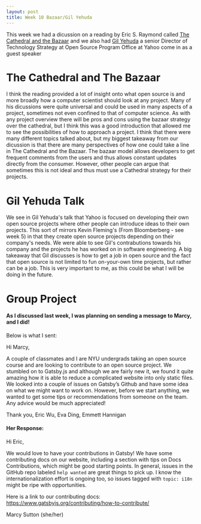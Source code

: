 ```yaml
---
layout: post
title: Week 10 Bazaar/Gil Yehuda
---
```

This week we had a dicussion on a reading by Eric S. Raymond called [The Cathedral and the Bazaar](http://www.catb.org/~esr/writings/cathedral-bazaar/) and we also had [Gil Yehuda](https://www.linkedin.com/in/gilyehuda/detail/recent-activity/posts/) a senior Director of Technology Strategy at Open Source Program Office at Yahoo come in as a guest speaker

# The Cathedral and The Bazaar
I think the reading provided a lot of insight onto what open source is and more broadly how a computer scientist should look at any project. Many of his dicussions were quite universal and could be used in many aspects of a project, sometimes not even confined to that of computer science. As with any project overview there will be pros and cons using the bazaar strategy over the cathedral, but I think this was a good introduction that allowed me to see the possibilities of how to approach a project. I think that there were many different topics talked about, but my biggest takeaway from our dicussion is that there are many perspectives of how one could take a line in The Cathedral and the Bazaar. The bazaar model allows developers to get frequent comments from the users and thus allows constant updates directly from the consumer. However, other people can argue that sometimes this is not ideal and thus must use a Cathedral strategy for their projects. 
# Gil Yehuda Talk
We see in Gil Yehuda's talk that Yahoo is focused on developing their own open source projects where other people can introduce ideas to their own projects. This sort of mirrors Kevin Fleming's (From Bloomberberg - see week 5) in that they create open source projects depending on their company's needs. We were able to see Gil's contrabutions towards his company and the projects he has worked on in software engineering. A big takeaway that Gil discusses is how to get a job in open source and the fact that open source is not limited to fun on-your-own time projects, but rather can be a job. This is very important to me, as this could be what I will be doing in the future. 
# Group Project
#### As I discussed last week, I was planning on sending a message to Marcy, and I did! 
Below is what I sent: 

Hi Marcy,

A couple of classmates and I are NYU undergrads taking an open source course and are looking to contribute to an open source project. We stumbled on to Gatsby.js and although we are fairly new it, we found it quite amazing how it is able to reduce a complicated website into only static files. We looked into a couple of issues on Gatsby’s Github and have some idea on what we might want to work on. However, before we start anything, we wanted to get some tips or recommendations from someone on the team. Any advice would be much appreciated!

Thank you,
Eric Wu, Eva Ding, Emmett Hannigan

#### Her Response: 

Hi Eric,

We would love to have your contributions in Gatsby! We have some contributing docs on our website, including a section with tips on Docs Contributions, which might be good starting points. In general, issues in the GitHub repo labeled `help wanted` are great things to pick up. I know the internationalization effort is ongoing too, so issues tagged with `topic: i18n` might be ripe with opportunities.

Here is a link to our contributing docs: https://www.gatsbyjs.org/contributing/how-to-contribute/

Marcy Sutton (she/her)
